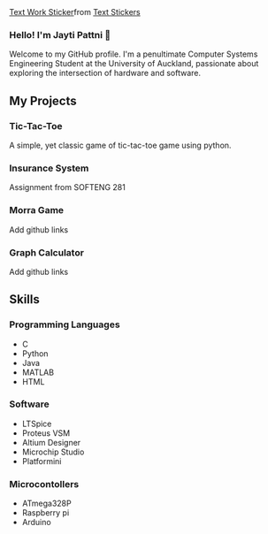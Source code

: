 <div class="tenor-gif-embed" data-postid="16760829579653810809" data-share-method="host" data-aspect-ratio="1" data-width="100%"><a href="https://tenor.com/view/text-work-computer-working-penguin-gif-16760829579653810809">Text Work Sticker</a>from <a href="https://tenor.com/search/text-stickers">Text Stickers</a></div> <script type="text/javascript" async src="https://tenor.com/embed.js"></script>

### Hello! I'm Jayti Pattni 👋

Welcome to my GitHub profile. I'm a penultimate Computer Systems Engineering Student at the University of Auckland, passionate about exploring the intersection of hardware and software.

## My Projects

### Tic-Tac-Toe
A simple, yet classic game of tic-tac-toe game using python. 
### Insurance System
Assignment from SOFTENG 281
### Morra Game
Add github links
### Graph Calculator
Add github links

## Skills
### Programming Languages
- C
- Python
- Java
- MATLAB
- HTML

### Software
- LTSpice
- Proteus VSM
- Altium Designer
- Microchip Studio
- Platformini

### Microcontollers
- ATmega328P
- Raspberry pi
- Arduino
